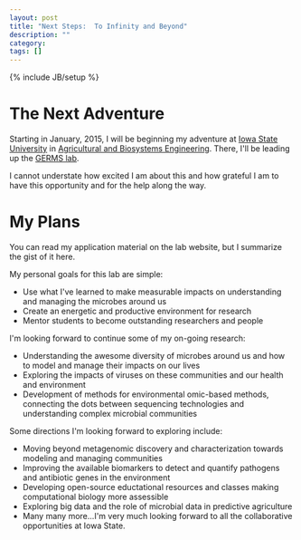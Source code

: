```yaml
---
layout: post
title: "Next Steps:  To Infinity and Beyond"
description: ""
category: 
tags: []
---
```

{% include JB/setup %}

# The Next Adventure

Starting in January, 2015, I will be beginning my adventure at [Iowa State University](http://www.iastate.edu/) in [Agricultural and Biosystems Engineering](http://www.abe.iastate.edu).  There, I'll be leading up the [GERMS lab](germslab.org).

I cannot understate how excited I am about this and how grateful I am to have this opportunity and for the help along the way.

# My Plans

You can read my application material on the lab website, but I summarize the gist of it here.

My personal goals for this lab are simple:

* Use what I've learned to make measurable impacts on understanding and managing the microbes around us
* Create an energetic and productive environment for research
* Mentor students to become outstanding researchers and people

I'm looking forward to continue some of my on-going research:

* Understanding the awesome diversity of microbes around us and how to model and manage their impacts on our lives
* Exploring the impacts of viruses on these communities and our health and environment
* Development of methods for environmental omic-based methods, connecting the dots between sequencing technologies and understanding complex microbial communities

Some directions I'm looking forward to exploring include:

* Moving beyond metagenomic discovery and characterization towards modeling and managing communities 
* Improving the available biomarkers to detect and quantify pathogens and antibiotic genes in the environment
* Developing open-source eductational resources and classes making computational biology more assessible
* Exploring big data and the role of microbial data in predictive agriculture
* Many many more...I'm very much looking forward to all the collaborative opportunities at Iowa State.

